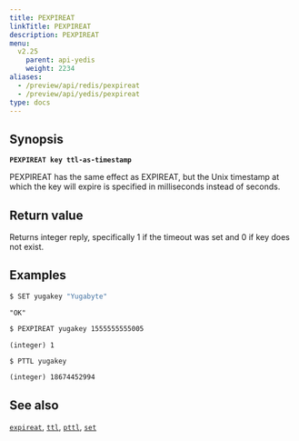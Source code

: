 ```yaml
---
title: PEXPIREAT
linkTitle: PEXPIREAT
description: PEXPIREAT
menu:
  v2.25
    parent: api-yedis
    weight: 2234
aliases:
  - /preview/api/redis/pexpireat
  - /preview/api/yedis/pexpireat
type: docs
---
```


## Synopsis

**`PEXPIREAT key ttl-as-timestamp`**

PEXPIREAT has the same effect as EXPIREAT, but the Unix timestamp at which the key will expire is specified in milliseconds instead of seconds.

## Return value

Returns integer reply, specifically 1 if the timeout was set and 0 if key does not exist.

## Examples

```sh
$ SET yugakey "Yugabyte"
```

```
"OK"
```

```sh
$ PEXPIREAT yugakey 1555555555005
```

```
(integer) 1
```

```sh
$ PTTL yugakey
```

```
(integer) 18674452994
```

## See also

[`expireat`](../expireat/), [`ttl`](../ttl/), [`pttl`](../pttl/), [`set`](../set/)
